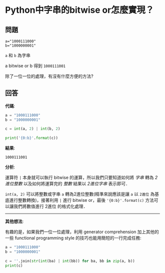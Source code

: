 # Python中字串的bitwise or怎麼實現？

## 問題

```
a="1000111000" 
b="1000000001" 
```

`a` 和 `b` 為字串

a bitwise or b 得到 `1000111001`

除了一位一位的處理，有沒有什麼方便的方法?

## 回答

**代碼**:

```python
a = "1000111000"
b = "1000000001"
    
c = int(a, 2) | int(b, 2)
    
print('{0:b}'.format(c))
```

**結果**:

```
1000111001
```

**分析**:

運算符 `|` 本身就可以執行 bitwise 的運算，所以我們只要知道如何將 *字串* 轉為 *2進位整數* 以及如何將運算完的 *整數* 結果以 *2進位字串* 表示即可．

`int(a, 2)` 可以將整數或字串 `a` 轉為2進位整數(精準來說應該是讓 `a` 以 `2進位` 為基底進行整數轉換)，接著利用 `|` 進行 bitwise or，最後 `'{0:b}'.format(c)` 方法可以讓我們將數值進行 2進位 的格式化處理．

----------

**其他想法**:

有趣的是，如果我們一位一位處理，利用 generator comprehension 加上其他的一些 functional programming style 的技巧也能用簡短的一行完成任務:

```python
a = "1000111000"
b = "1000000001"
    
c = ''.join(str(int(ba) | int(bb)) for ba, bb in zip(a, b))
print(c)
```
